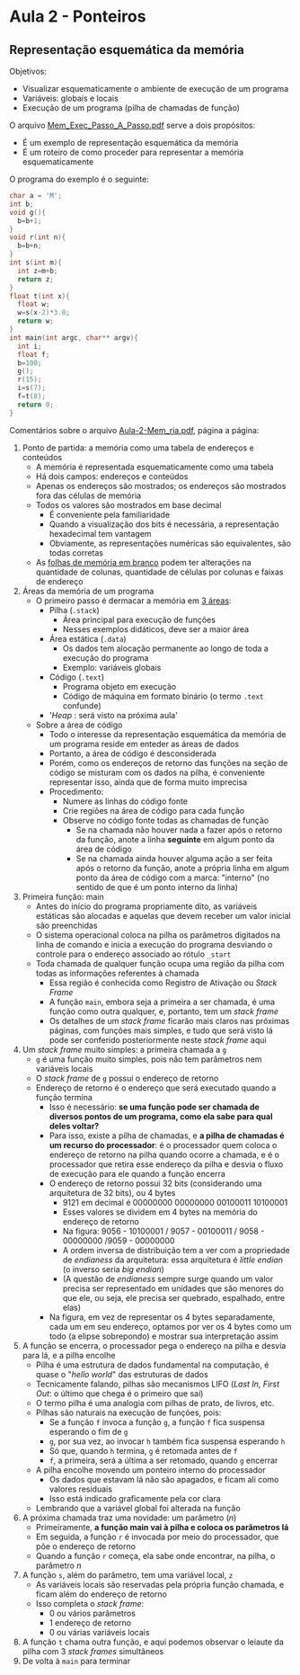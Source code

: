 # Aula 2 - Ponteiros

## Representação esquemática da memória

Objetivos:
- Visualizar esquematicamente o ambiente de execução de um programa
- Variáveis: globais e locais
- Execução de um programa (pilha de chamadas de função)

O arquivo [Mem_Exec_Passo_A_Passo.pdf](Mem_Exec_Passo_A_Passo.pdf) serve a dois propósitos:
- É um exemplo de representação esquemática da memória
- É um roteiro de como proceder para representar a memória esquematicamente

O programa do exemplo é o seguinte:
```c
char a = 'M';
int b;
void g(){
  b=b+1;
}
void r(int n){
  b=b+n;
}
int s(int m){
  int z=m+b;
  return z;
}
float t(int x){
  float w;
  w=s(x-2)*3.0;
  return w;
}
int main(int argc, char** argv){
  int i;
  float f;
  b=100;
  g();
  r(15);
  i=s(7);
  f=t(8);
  return 0;
}
```
Comentários sobre o arquivo [Aula-2-Mem_ria.pdf](Aula-2-Mem_oria.pdf), página a página:
1. Ponto de partida: a memória como uma tabela de endereços e conteúdos
   - A memória é representada esquematicamente como uma tabela
   - Há dois campos: endereços e conteúdos
   - Apenas os endereços são mostrados; os endereços são mostrados fora das células de memória
   - Todos os valores são mostrados em base decimal
     - É conveniente pela familiaridade
     - Quando a visualização dos bits é necessária, a representação hexadecimal tem vantagem
     - Obviamente, as representações numéricas são equivalentes, são todas corretas
   - As [folhas de memória em branco](https://github.com/codfig/mem) podem ter alterações na quantidade de colunas, quantidade de células por colunas e faixas de endereço
2.  Áreas da memória de um programa
    -   O primeiro passo é dermacar a memória em [3 áreas](https://en.wikipedia.org/wiki/Data_segment#Program_memory):
        -   Pilha (`.stack`)
            - Área principal para execução de funções
            - Nesses exemplos didáticos, deve ser a maior área
        -   Área estática (`.data`)
            - Os dados tem alocação permanente ao longo de toda a execução do programa
            - Exemplo: variáveis globais
        -   Código (`.text`)
            - Programa objeto em execução
            - Código de máquina em formato binário (o termo `.text` confunde)
        - '_Heap_ : será visto na próxima aula'
    -   Sobre a área de código
        - Todo o interesse da representação esquemática da memória de um programa reside em enteder as áreas de dados
        -   Portanto, a área de código é desconsiderada
        -   Porém, como os endereços de retorno das funções na seção de código se misturam com os dados na pilha, é conveniente representar isso, ainda que de forma muito imprecisa
        - Procedimento:
            - Numere as linhas do código fonte
            - Crie regiões na área de código para cada função
            - Observe no código fonte todas as chamadas de função
                - Se na chamada não houver nada a fazer após o retorno da função, anote a linha **seguinte** em algum ponto da área de código
                - Se na chamada ainda houver alguma ação a ser feita após o retorno da função, anote a própria linha em algum ponto da área de código com a marca: "interno" (no sentido de que é um ponto interno da linha)
3.  Primeira função: main
    - Antes do início do programa propriamente dito, as variáveis estáticas são alocadas e aquelas que devem receber um valor inicial são preenchidas
    - O sistema operacional coloca na pilha os parâmetros digitados na linha de comando e inicia a execução do programa desviando o controle para o endereço associado ao rótulo `_start`
    -   Toda chamada de qualquer função ocupa uma região da pilha com todas as informações referentes à chamada
        - Essa região é conhecida como Registro de Ativação ou _Stack Frame_
        - A função `main`, embora seja a primeira a ser chamada, é uma função como outra qualquer, e, portanto, tem um _stack frame_
        - Os detalhes de um _stack frame_ ficarão mais claros nas próximas páginas, com funções mais simples, e tudo que será visto lá pode ser conferido posteriormente neste _stack frame_ aqui
4.  Um _stack frame_ muito simples: a primeira chamada a `g`
    -   `g` é uma função muito simples, pois não tem parâmetros nem variáveis locais
    -   O _stack frame_ de `g` possui o endereço de retorno
    -   Endereço de retorno é o endereço que será executado quando a função termina
        -   Isso é necessário: **se uma função pode ser chamada de diversos pontos de um programa, como ela sabe para qual deles voltar?**
        -   Para isso, existe a pilha de chamadas, e **a pilha de chamadas é um recurso do processador**: é o processador quem coloca o endereço de retorno na pilha quando ocorre a chamada, e é o processador que retira esse endereço da pilha e desvia o fluxo de execução para ele quando a função encerra
        -   O endereço de retorno possui 32 bits (considerando uma arquitetura de 32 bits), ou 4 bytes
            - 9121 em decimal é 00000000 00000000 00100011 10100001
            - Esses valores se dividem em 4 bytes na memória do endereço de retorno
            - Na figura: 9056 - 10100001 / 9057 - 00100011 / 9058 - 00000000 /9059 - 00000000
            - A ordem inversa de distribuição tem a ver com a propriedade de _endianess_ da arquitetura: essa arquitetura é _little endian_ (o inverso seria _big endian_)
            - (A questão de _endianess_ sempre surge quando um valor precisa ser representado em unidades que são menores do que ele, ou seja, ele precisa ser quebrado, espalhado, entre elas)
        -   Na figura, em vez de representar os 4 bytes separadamente, cada um em seu endereço, optamos por ver os 4 bytes como um todo (a elipse sobrepondo) e mostrar sua interpretação assim
5.  A função se encerra, o processador pega o endereço na pilha e desvia para lá, e a pilha encolhe
    -   Pilha é uma estrutura de dados fundamental na computação, é quase o "_hello world_" das estruturas de dados
    -   Tecnicamente falando, pilhas são mecanismos LIFO (_Last In, First Out_: o último que chega é o primeiro que sai)
    -   O termo pilha é uma analogia com pilhas de prato, de livros, etc.
    -   Pilhas são naturais na execução de funções, pois:
        - Se a função `f` invoca a função `g`, a função `f` fica suspensa esperando o fim de `g`
        - `g`, por sua vez, ao invocar `h` também fica suspensa esperando `h`
        - Só que, quando `h` termina, `g` é retomada antes de `f`
        - `f`, a primeira, será a última a ser retomado, quando `g` encerrar
    -   A pilha encolhe movendo um ponteiro interno do processador
        - Os dados que estavam lá não são apagados, e ficam ali como valores residuais
        - Isso está indicado graficamente pela cor clara
    -   Lembrando que a variável global foi alterada na função
6.  A próxima chamada traz uma novidade: um parâmetro (_n_)
    -   Primeiramente, **a função main vai à pilha e coloca os parâmetros lá**
    -   Em seguida, a função `r` é invocada por meio do processador, que põe o endereço de retorno
    -   Quando a função `r` começa, ela sabe onde encontrar, na pilha, o parâmetro _n_  
7.  A função `s`, além do parâmetro, tem uma variável local, `z`
    -   As variáveis locais são reservadas pela própria função chamada, e ficam além do endereço de retorno
    -   Isso completa o _stack frame_:
        - 0 ou vários parâmetros
        - 1 endereço de retorno
        - 0 ou várias variáveis locais
8.  A função `t` chama outra função, e aqui podemos observar o leiaute da pilha com 3 _stack frames_ simultâneos
9.  De volta à `main` para terminar

